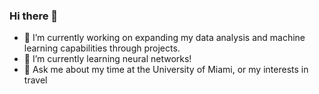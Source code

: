 ### Hi there 👋


- 🔭 I’m currently working on expanding my data analysis and machine learning capabilities through projects.
- 🌱 I’m currently learning neural networks!
- 💬 Ask me about my time at the University of Miami, or my interests in travel

